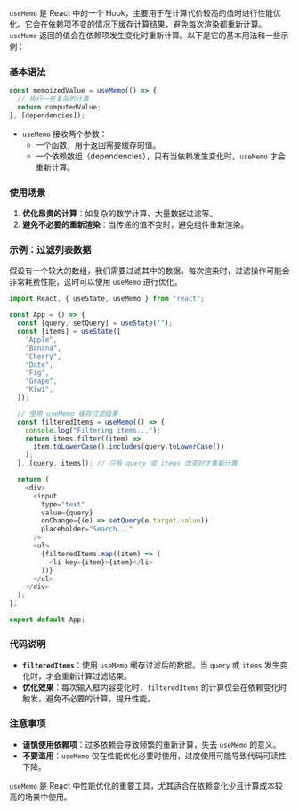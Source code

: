 `useMemo` 是 React 中的一个 Hook，主要用于在计算代价较高的值时进行性能优化。它会在依赖项不变的情况下缓存计算结果，避免每次渲染都重新计算。`useMemo` 返回的值会在依赖项发生变化时重新计算。以下是它的基本用法和一些示例：

### 基本语法

```javascript
const memoizedValue = useMemo(() => {
  // 执行一些复杂的计算
  return computedValue;
}, [dependencies]);
```

- `useMemo` 接收两个参数：
  - 一个函数，用于返回需要缓存的值。
  - 一个依赖数组（dependencies），只有当依赖发生变化时，`useMemo` 才会重新计算。

### 使用场景

1. **优化昂贵的计算**：如复杂的数学计算、大量数据过滤等。
2. **避免不必要的重新渲染**：当传递的值不变时，避免组件重新渲染。

### 示例：过滤列表数据

假设有一个较大的数组，我们需要过滤其中的数据。每次渲染时，过滤操作可能会非常耗费性能，这时可以使用 `useMemo` 进行优化。

```javascript
import React, { useState, useMemo } from "react";

const App = () => {
  const [query, setQuery] = useState("");
  const [items] = useState([
    "Apple",
    "Banana",
    "Cherry",
    "Date",
    "Fig",
    "Grape",
    "Kiwi",
  ]);

  // 使用 useMemo 缓存过滤结果
  const filteredItems = useMemo(() => {
    console.log("Filtering items...");
    return items.filter((item) =>
      item.toLowerCase().includes(query.toLowerCase())
    );
  }, [query, items]); // 只有 query 或 items 改变时才重新计算

  return (
    <div>
      <input
        type="text"
        value={query}
        onChange={(e) => setQuery(e.target.value)}
        placeholder="Search..."
      />
      <ul>
        {filteredItems.map((item) => (
          <li key={item}>{item}</li>
        ))}
      </ul>
    </div>
  );
};

export default App;
```

### 代码说明

- **`filteredItems`**：使用 `useMemo` 缓存过滤后的数据。当 `query` 或 `items` 发生变化时，才会重新计算过滤结果。
- **优化效果**：每次输入框内容变化时，`filteredItems` 的计算仅会在依赖变化时触发，避免不必要的计算，提升性能。

### 注意事项

- **谨慎使用依赖项**：过多依赖会导致频繁的重新计算，失去 `useMemo` 的意义。
- **不要滥用**：`useMemo` 仅在性能优化必要时使用，过度使用可能导致代码可读性下降。

`useMemo` 是 React 中性能优化的重要工具，尤其适合在依赖变化少且计算成本较高的场景中使用。
